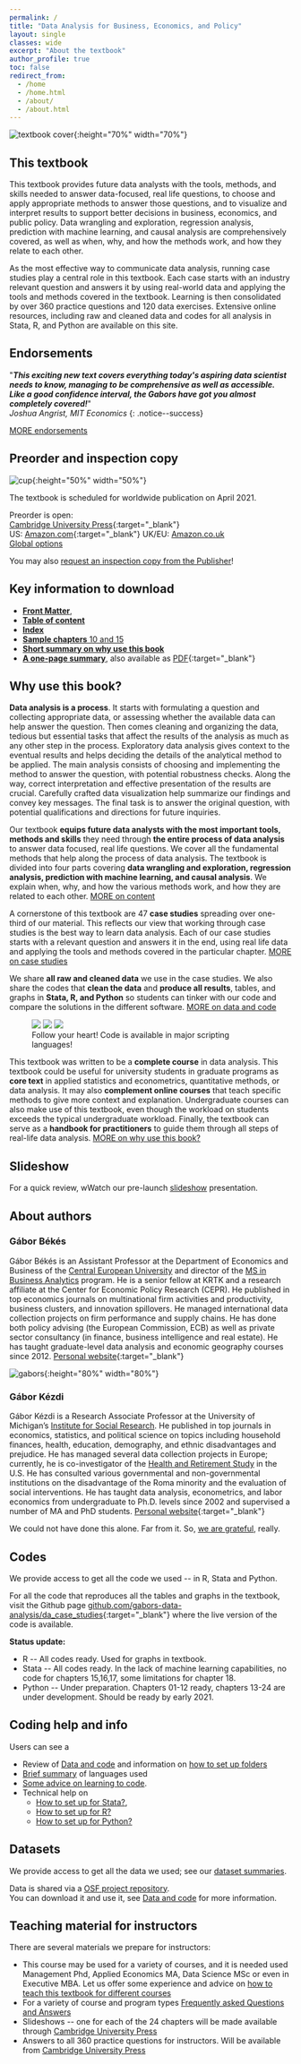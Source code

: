 ```yaml
---
permalink: /
title: "Data Analysis for Business, Economics, and Policy"
layout: single
classes: wide
excerpt: "About the textbook"
author_profile: true
toc: false
redirect_from:
  - /home
  - /home.html
  - /about/
  - /about.html
---
```


![textbook cover](images/cover-highdef.jpg){:height="70%" width="70%"}
<!---
toc: true
-->



## This textbook
This textbook provides future data analysts with the tools, methods, and skills needed to answer data-focused, real life questions, to choose and apply appropriate methods to answer those questions, and to visualize and interpret results to support better decisions in business, economics, and public policy. Data wrangling and exploration, regression analysis, prediction with machine learning, and causal analysis are comprehensively covered, as well as when, why, and how the methods work, and how they relate to each other.

As the most effective way to communicate data analysis, running case studies play a central role in this textbook. Each case starts with an industry relevant question and answers it by using real-world data and applying the tools and methods covered in the textbook. Learning is then consolidated by over 360 practice questions and 120 data exercises. Extensive online resources, including raw and cleaned data and codes for all analysis in Stata, R, and Python are available on this site.


## Endorsements

"***This exciting new text covers everything today's aspiring data scientist needs to know, managing to be comprehensive as well as accessible.  Like a good confidence interval, the Gabors have got you almost completely covered!***"  
*Joshua Angrist, MIT Economics*
{: .notice--success}

[MORE endorsements](endorsements)


## Preorder and inspection copy

![cup](images/cup1.png){:height="50%" width="50%"}  

The textbook is scheduled for worldwide publication on April 2021. 

Preorder is open:   
 [Cambridge University Press](https://www.cambridge.org/us/academic/subjects/economics/econometrics-statistics-and-mathematical-economics/data-analysis-business-economics-and-policy?format=HC){:target="_blank"}   
 US: [Amazon.com](https://www.amazon.com/Data-Analysis-Business-Economics-Policy-dp-1108716202/dp/1108716202/ref=mt_other?_encoding=UTF8&me=&qid=){:target="_blank"} UK/EU: [Amazon.co.uk](https://www.amazon.co.uk/Data-Analysis-Business-Economics-Policy/dp/1108716202/ref=tmm_pap_swatch_0?_encoding=UTF8&qid=1610556590&sr=8-3)    
[Global options](preorder)


You may also [request an inspection copy from the Publisher](http://cambridge.force.com/Samples?isbn=9781108716208&Title=Data+Analysis+for+Business%2C+Economics%2C+and+Policy&Author=B%C3%A9k%C3%A9s%2FK%C3%A9zdi)!

## Key information to download

* [**Front Matter**](https://assets.cambridge.org/97811084/83018/frontmatter/9781108483018_frontmatter.pdf),   
* [**Table of content**](https://assets.cambridge.org/97811084/83018/toc/9781108483018_toc.pdf)    
* [**Index**](https://assets.cambridge.org/97811084/83018/index/9781108483018_index.pdf)   
* [**Sample chapters** 10 and 15](https://www.book2look.com/vbook.aspx?id=9781108483018)   
* [**Short summary on why use this book**](/files/bekes-kezdi-data-analysis-summary.pdf)   
* [**A one-page summary**](one-page-summary), also available as [PDF]((/files/gabors_da_1pager.pdf)){:target="_blank"}    




## Why use this book?

**Data analysis is a process**. It starts with formulating a question and collecting appropriate data, or assessing whether the available data can help answer the question. Then comes cleaning and organizing the data, tedious but essential tasks that affect the results of the analysis as much as any other step in the process. Exploratory data analysis gives context to the eventual results and helps deciding the details of the analytical method to be applied. The main analysis consists of choosing and implementing the method to answer the question, with potential robustness checks. Along the way, correct interpretation and effective presentation of the results are crucial. Carefully crafted data visualization help summarize our findings and convey key messages. The final task is to answer the original question, with potential qualifications and directions for future inquiries.

Our textbook **equips future data analysts with the most important tools, methods and skills** they need through **the entire process of data analysis** to answer data focused, real life questions. We cover all the fundamental methods that help along the process of data analysis. The textbook is divided into four parts covering **data wrangling and exploration, regression analysis, prediction with machine learning, and causal analysis**. We explain when, why, and how the various methods work, and how they are related to each other. [MORE on content](/chapters)

A cornerstone of this textbook are 47 **case studies** spreading over one-third of our material. This
reflects our view that working through case studies is the best way to learn data analysis. Each of our
case studies starts with a relevant question and answers it in the end, using real life data and applying
the tools and methods covered in the particular chapter. [MORE on case studies](casestudies)

We share **all raw and cleaned data** we use in the case studies. We also share the codes that **clean the data** and **produce all results**, tables, and graphs in **Stata, R, and Python** so students can tinker with our code and compare the solutions in the different software. [MORE on data and code](/data-and-code)


<figure class="third">
	<img src="/images/stata.png">
	<img src="/images/r.png">
	<img src="/images/python1.png">
	<figcaption>Follow your heart! Code is available in major scripting languages! </figcaption>
</figure>

This textbook was written to be a **complete course** in data analysis. This textbook could be useful for university students in graduate programs as **core text** in applied statistics and econometrics, quantitative methods, or data analysis. It may also **complement online courses** that teach specific methods to give more context and explanation. Undergraduate courses can also make use of this textbook, even though the workload on students exceeds the typical undergraduate workload. Finally, the textbook can serve as a **handbook for practitioners** to guide them through all steps of real-life data analysis. [MORE on why use this book?](/whythisbook)


## Slideshow

For a quick review, wWatch our pre-launch [slideshow](/presentation/) presentation. 


## About authors

### Gábor Békés
Gábor Békés is an Assistant Professor at the Department of Economics and Business of the [Central European University](https://economics.ceu.edu/) and director of the [MS in Business Analytics](https://economics.ceu.edu/program/master-science-business-analytics) program. He is a senior fellow at KRTK and a research affiliate at the Center for Economic Policy Research (CEPR). He published in top economics journals on multinational firm activities and productivity, business clusters, and innovation spillovers. He managed international data collection projects on firm performance and supply chains. He has done both policy advising (the European Commission, ECB) as well as private sector consultancy (in finance, business intelligence and real estate). He has taught graduate-level data analysis and economic geography courses since 2012. [Personal website](https://sites.google.com/site/bekesg){:target="_blank"}

![gabors](images/gaborok-balaton2a.png){:height="80%" width="80%"}


### Gábor Kézdi
Gábor Kézdi is a Research Associate Professor at the University of Michigan’s [Institute for Social Research](https://isr.umich.edu/). He published in top journals in economics, statistics, and political science on topics including household finances, health, education, demography, and ethnic disadvantages and prejudice. He has managed several data collection projects in Europe; currently, he is co-investigator of the [Health and Retirement Study](https://hrs.isr.umich.edu/about) in the U.S.  He has consulted various governmental and non-governmental institutions on the disadvantage of the Roma minority and the evaluation of social interventions. He has taught data analysis, econometrics, and labor economics from undergraduate to Ph.D. levels since 2002 and supervised a number of MA and PhD students.  [Personal website](https://sites.google.com/site/gaborkezdi/home?authuser=1){:target="_blank"}


<!---
[More on authors](authors)
-->

We could not have done this alone. Far from it. So, [we are grateful](/our-thanks/), really. 


## Codes

We provide access to get all the code we used --  in R, Stata and Python.  

For all the code that reproduces all the tables and graphs in the textbook, visit the Github page [github.com/gabors-data-analysis/da_case_studies](https://github.com/gabors-data-analysis/da_case_studies){:target="_blank"} where the live version of the code is available. 


**Status update:**      
* R -- All codes ready. Used for graphs in textbook.
* Stata -- All codes ready. In the lack of machine learning capabilities, no code for chapters 15,16,17, some limitations for chapter 18.
* Python -- Under preparation. Chapters 01-12 ready, chapters 13-24 are under development. Should be ready by early 2021.


## Coding help and info

Users can see a 
* Review of [Data and code](/data-and-code) and information on [how to set up folders](/data-and-code/#folder-setup)
* [Brief summary](/languages/) of languages used 
* [Some advice on learning to code](/code-learn/).
* Technical help on   
    * [How to set up for Stata?](/howto-stata/), 
    * [How to set up for R?](/howto-r/) 
    * [How to set up for Python?](/howto-python/)

## Datasets

We provide access to get all the data we used; see our [dataset summaries](/datasets).    

Data is shared via a [OSF project repository](https://osf.io/7epdj/).   
You can download it and use it, see  [Data and code](/data-and-code) for more information. 

## Teaching material for instructors

There are several materials we prepare for instructors:

* This course may be used for a variety of courses, and it is needed used Management Phd, Applied Economics MA, Data Science MSc or even in Executive MBA. Let us offer some experience and advice on [how to teach this textbook for different courses](/teaching-guide/)
* For a variety of course and program types [Frequently asked Questions and Answers](/instructor-faq/)
* Slideshows -- one for each of the 24 chapters will be made available through [Cambridge University Press](https://www.cambridge.org/us/academic/subjects/economics/econometrics-statistics-and-mathematical-economics/data-analysis-business-economics-and-policy?format=HC)
* Answers to all 360 practice questions for instructors. Will be available from
 [Cambridge University Press](https://www.cambridge.org/us/academic/subjects/economics/econometrics-statistics-and-mathematical-economics/data-analysis-business-economics-and-policy?format=HC)




